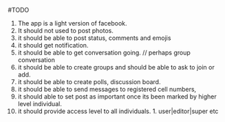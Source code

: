 #TODO
1. The app is a light version of facebook.
2. It should not used to post photos.
3. it should be able to post status, comments and emojis
4. it should get notification. 
5. it should be able to get conversation going. // perhaps group conversation
6. it should be able to create groups and should be able to ask to join or add.
7. it should be able to create polls, discussion board.
8. it should be able to send messages to registered cell numbers,
9. it should able to set post as important once its been marked by higher level individual.
10. it should provide access level to all individuals. 
         1. user|editor|super etc 

